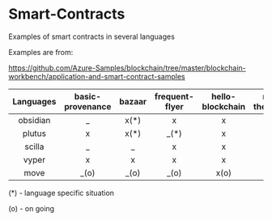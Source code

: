 # Smart-Contracts
Examples of smart contracts in several languages

Examples are from:

https://github.com/Azure-Samples/blockchain/tree/master/blockchain-workbench/application-and-smart-contract-samples



| Languages | basic-provenance | bazaar | frequent-flyer | hello-blockchain | room-thermostat | simple-marketplace |
| :------:  | :----:           | :----: | :----:         | :----:           | :----:          | :----:             |
| obsidian  |  _               |  x(*)  | x              | x                | x               | _                  | 
| plutus    |  x               |  x(*)  | _(*)           | x                | x               | x                  |
| scilla    |  _               |  _     | x              | x                | x               | _                  |
| vyper     |  x               |  x     | x              | x                | x               | x                  |
| move      |  _(o)            |  _(o)  | _(o)           | x(o)             | _(o)            | _(o)               |

(*) - language specific situation

(o) - on going
